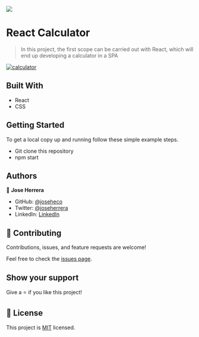 ![](https://img.shields.io/badge/Microverse-blueviolet)

# React Calculator

> In this project, the first scope can be carried out with React, which will end up developing a calculator in a SPA

<a href="https://imgbb.com/"><img src="https://i.ibb.co/8c5CFnH/calculator.jpg" alt="calculator" border="0"></a>

## Built With

- React
- CSS


## Getting Started

To get a local copy up and running follow these simple example steps.

- Git clone this repository
- npm start


## Authors

👤 **Jose Herrera**

- GitHub: [@joseheco](https://github.com/joseheco)
- Twitter: [@joseherrera](https://twitter.com/joseherreraco)
- LinkedIn: [LinkedIn](https://linkedin.com/in/joseherreraco)


## 🤝 Contributing

Contributions, issues, and feature requests are welcome!

Feel free to check the [issues page](../../issues/).

## Show your support

Give a ⭐️ if you like this project!

## 📝 License

This project is [MIT](./MIT.md) licensed.
